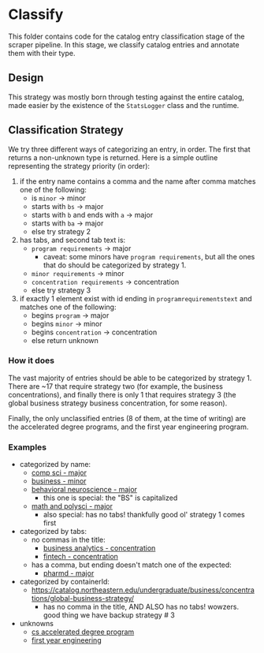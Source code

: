 # Classify

This folder contains code for the catalog entry classification stage of the scraper pipeline. In this stage, we classify catalog entries and annotate them with their type.

## Design

This strategy was mostly born through testing against the entire catalog, made easier by the existence of the `StatsLogger` class and the runtime.

## Classification Strategy

We try three different ways of categorizing an entry, in order. The first that returns a non-unknown type is returned. Here is a simple outline representing the strategy priority (in order):

1. if the entry name contains a comma and the name after comma matches one of the following:
   - is `minor` -> minor
   - starts with `bs` -> major
   - starts with `b` and ends with `a` -> major
   - starts with `ba` -> major
   - else try strategy 2
2. has tabs, and second tab text is:
   - `program requirements` -> major
     - caveat: some minors have `program requirements`, but all the ones that do should be categorized by strategy 1.
   - `minor requirements` -> minor
   - `concentration requirements` -> concentration
   - else try strategy 3
3. if exactly 1 element exist with id ending in `programrequirementstext` and matches one of the following:
   - begins `program` -> major
   - begins `minor` -> minor
   - begins `concentration` -> concentration
   - else return unknown

### How it does

The vast majority of entries should be able to be categorized by strategy 1. There are ~17 that require strategy two (for example, the business concentrations), and finally there is only 1 that requires strategy 3 (the global business strategy business concentration, for some reason).

Finally, the only unclassified entries (8 of them, at the time of writing) are the accelerated degree programs, and the first year engineering program.

### Examples

- categorized by name:
  - [comp sci - major](https://catalog.northeastern.edu/undergraduate/computer-information-science/computer-science/bscs/)
  - [business - minor](https://catalog.northeastern.edu/undergraduate/business/interdisciplinary-minors/accounting-advisory-services-minor/)
  - [behavioral neuroscience - major](https://catalog.northeastern.edu/undergraduate/science/behavioral-neuroscience/behavioral-neuroscience-philosophy-bs/)
    - this one is special: the "BS" is capitalized
  - [math and polysci - major](https://catalog.northeastern.edu/undergraduate/science/mathematics/mathematics-political-science-bs/)
    - also special: has no tabs! thankfully good ol' strategy 1 comes first
- categorized by tabs:
  - no commas in the title:
    - [business analytics - concentration](https://catalog.northeastern.edu/undergraduate/business/concentrations/business-analytics/)
    - [fintech - concentration](https://catalog.northeastern.edu/undergraduate/business/concentrations/fintech/)
  - has a comma, but ending doesn't match one of the expected:
    - [pharmd - major](https://catalog.northeastern.edu/undergraduate/health-sciences/pharmacy/pharmacy-pharmd/)
- categorized by containerId:
  - https://catalog.northeastern.edu/undergraduate/business/concentrations/global-business-strategy/
    - has no comma in the title, AND ALSO has no tabs! wowzers. good thing we have backup strategy # 3
- unknowns
  - [cs accelerated degree program](https://catalog.northeastern.edu/undergraduate/computer-information-science/accelerated-bachelor-graduate-degree-programs/)
  - [first year engineering](https://catalog.northeastern.edu/undergraduate/engineering/first-year-engineering/)
